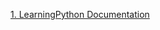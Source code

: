 [1. LearningPython Documentation](https://github.com/ShashankaShekharSharma/Learnpythonwithme/blob/main/LearningPython.md)
